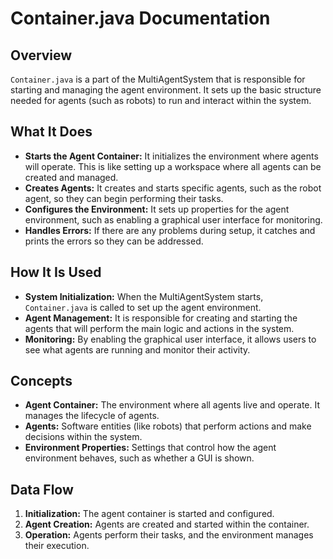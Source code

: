 # Container.java Documentation

## Overview

`Container.java` is a part of the MultiAgentSystem that is responsible for starting and managing the agent environment. It sets up the basic structure needed for agents (such as robots) to run and interact within the system.

## What It Does

- **Starts the Agent Container:** It initializes the environment where agents will operate. This is like setting up a workspace where all agents can be created and managed.
- **Creates Agents:** It creates and starts specific agents, such as the robot agent, so they can begin performing their tasks.
- **Configures the Environment:** It sets up properties for the agent environment, such as enabling a graphical user interface for monitoring.
- **Handles Errors:** If there are any problems during setup, it catches and prints the errors so they can be addressed.

## How It Is Used

- **System Initialization:** When the MultiAgentSystem starts, `Container.java` is called to set up the agent environment.
- **Agent Management:** It is responsible for creating and starting the agents that will perform the main logic and actions in the system.
- **Monitoring:** By enabling the graphical user interface, it allows users to see what agents are running and monitor their activity.

## Concepts

- **Agent Container:** The environment where all agents live and operate. It manages the lifecycle of agents.
- **Agents:** Software entities (like robots) that perform actions and make decisions within the system.
- **Environment Properties:** Settings that control how the agent environment behaves, such as whether a GUI is shown.

## Data Flow

1. **Initialization:** The agent container is started and configured.
2. **Agent Creation:** Agents are created and started within the container.
3. **Operation:** Agents perform their tasks, and the environment manages their execution.


